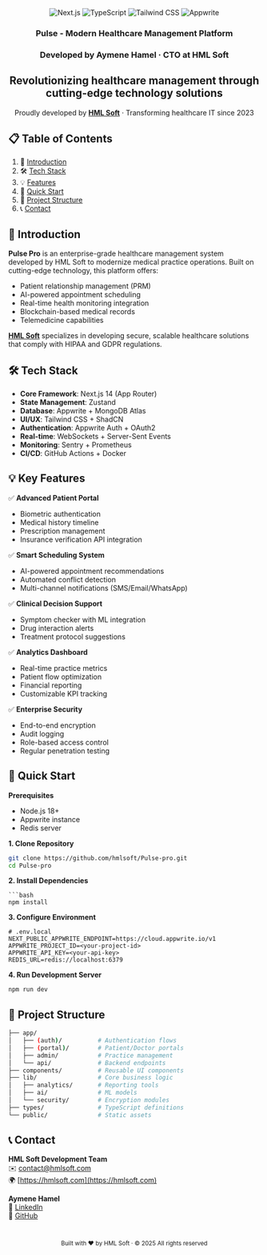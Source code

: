 <div align="center">
  <div>
    <img src="https://img.shields.io/badge/-Next_JS-black?style=for-the-badge&logoColor=white&logo=nextdotjs&color=000000" alt="Next.js" />
    <img src="https://img.shields.io/badge/-TypeScript-black?style=for-the-badge&logoColor=white&logo=typescript&color=3178C6" alt="TypeScript" />
    <img src="https://img.shields.io/badge/-Tailwind_CSS-black?style=for-the-badge&logoColor=white&logo=tailwindcss&color=06B6D4" alt="Tailwind CSS" />
    <img src="https://img.shields.io/badge/-Appwrite-black?style=for-the-badge&logoColor=white&logo=appwrite&color=FD366E" alt="Appwrite" />
  </div>

  <h3 align="center">Pulse - Modern Healthcare Management Platform</h3>
  <h3 align="center">Developed by Aymene Hamel · CTO at HML Soft</h3>
  <h2> Revolutionizing healthcare management through cutting-edge technology solutions</h2>
   <div align="center">
     Proudly developed by <a href="https://hmlsoft.com" target="_blank"><b>HML Soft</b></a> · Transforming healthcare IT since 2023
  </div>
</div>

## 📋 Table of Contents

1. 🏥 [Introduction](#introduction)
2. 🛠️ [Tech Stack](#tech-stack)
3. 💡 [Features](#features)
4. 🚦 [Quick Start](#quick-start)
5. 📁 [Project Structure](#structure)
6. 📞 [Contact](#contact)

## <a name="introduction">🏥 Introduction</a>

**Pulse Pro** is an enterprise-grade healthcare management system developed by HML Soft to modernize medical practice operations. Built on cutting-edge technology, this platform offers:

- Patient relationship management (PRM)
- AI-powered appointment scheduling
- Real-time health monitoring integration
- Blockchain-based medical records
- Telemedicine capabilities

**[HML Soft](https://hmlsoft.com)** specializes in developing secure, scalable healthcare solutions that comply with HIPAA and GDPR regulations.

## <a name="tech-stack">🛠️ Tech Stack</a>

- **Core Framework**: Next.js 14 (App Router)
- **State Management**: Zustand
- **Database**: Appwrite + MongoDB Atlas
- **UI/UX**: Tailwind CSS + ShadCN
- **Authentication**: Appwrite Auth + OAuth2
- **Real-time**: WebSockets + Server-Sent Events
- **Monitoring**: Sentry + Prometheus
- **CI/CD**: GitHub Actions + Docker

## <a name="features">💡 Key Features</a>

✅ **Advanced Patient Portal**

- Biometric authentication
- Medical history timeline
- Prescription management
- Insurance verification API integration

✅ **Smart Scheduling System**

- AI-powered appointment recommendations
- Automated conflict detection
- Multi-channel notifications (SMS/Email/WhatsApp)

✅ **Clinical Decision Support**

- Symptom checker with ML integration
- Drug interaction alerts
- Treatment protocol suggestions

✅ **Analytics Dashboard**

- Real-time practice metrics
- Patient flow optimization
- Financial reporting
- Customizable KPI tracking

✅ **Enterprise Security**

- End-to-end encryption
- Audit logging
- Role-based access control
- Regular penetration testing

## <a name="quick-start">🚦 Quick Start</a>

**Prerequisites**

- Node.js 18+
- Appwrite instance
- Redis server

**1. Clone Repository**

```bash
git clone https://github.com/hmlsoft/Pulse-pro.git
cd Pulse-pro
```


**2. Install Dependencies**
```
```bash
npm install
```

**3. Configure Environment**

```env
# .env.local
NEXT_PUBLIC_APPWRITE_ENDPOINT=https://cloud.appwrite.io/v1
APPWRITE_PROJECT_ID=<your-project-id>
APPWRITE_API_KEY=<your-api-key>
REDIS_URL=redis://localhost:6379
```

**4. Run Development Server**

```bash
npm run dev
```

## <a name="structure">📁 Project Structure</a>

```bash
├── app/
│   ├── (auth)/          # Authentication flows
│   ├── (portal)/        # Patient/Doctor portals
│   ├── admin/           # Practice management
│   └── api/             # Backend endpoints
├── components/          # Reusable UI components
├── lib/                 # Core business logic
│   ├── analytics/       # Reporting tools
│   ├── ai/              # ML models
│   └── security/        # Encryption modules
├── types/               # TypeScript definitions
└── public/              # Static assets
```

## <a name="contact">📞 Contact</a>

**HML Soft Development Team**  
✉️ [contact@hmlsoft.com](mailto:contact@hmlsoft.com)  
🌍 [https://hmlsoft.com](https://hmlsoft.com)

**Aymene Hamel**  
💼 [LinkedIn](https://linkedin.com/in/aymenehamel)  
🐙 [GitHub](https://github.com/aymenehamel)

<div align="center" style="margin-top: 40px;">
  <sub>Built with ❤️ by HML Soft · © 2025 All rights reserved</sub>
</div>
